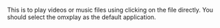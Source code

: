 This is to play videos or music files using clicking on the file directly. You should select the omxplay as the default application.

